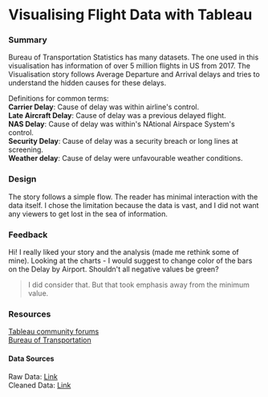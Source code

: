 # Visualising Flight Data with Tableau


### Summary

Bureau of Transportation Statistics has many datasets. The one used in 
this visualisation has information of over 5 million flights in US 
from 2017.
The Visualisation story follows Average Departure and Arrival delays and
 tries to understand the hidden causes for these delays.

Definitions for common terms:<br>
 **Carrier Delay**: Cause of delay was within airline's control. <br>
 **Late Aircraft Delay**: Cause of delay was a previous delayed flight.
 <br>
 **NAS Delay**: Cause of delay was within's NAtional Airspace System's 
 control.<br>
 **Security Delay**: Cause of delay was a security breach or long lines 
 at screening.<br>
 **Weather delay**: Cause of delay were unfavourable weather conditions.

### Design

The story follows a simple flow. The reader has minimal interaction with
the data itself. I chose the limitation because the data is vast, 
and I did not want any viewers to get lost in the sea of information.

### Feedback
Hi! I really liked your story and the analysis (made me rethink some of 
mine). Looking at the charts - I would suggest to change color of the 
bars on the Delay by Airport. Shouldn't all negative values be green?

> I did consider that. But that took emphasis away from the minimum 
> value.

### Resources

[Tableau community forums](https://community.tableau.com/community/forums)<br>
[Bureau of Transportation](https://www.transtats.bts.gov/Tables.asp?DB_ID=120&DB_Name=Airline%20On-Time%20Performance%20Data&DB_Short_Name=On-Time)

#### Data Sources
Raw Data: [Link](https://drive.google.com/drive/folders/1rv_D3251_flGKsr-7ETVTUnKv4Gcls-Q?usp=sharing)<br>
Cleaned Data: [Link](https://drive.google.com/file/d/1v5WA3GKk2HOQc1F6Nfvr0Ori_8G-y8Of/view?usp=sharing)
